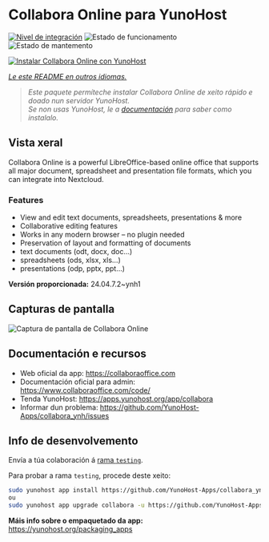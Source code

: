 <!--
NOTA: Este README foi creado automáticamente por <https://github.com/YunoHost/apps/tree/master/tools/readme_generator>
NON debe editarse manualmente.
-->

# Collabora Online para YunoHost

[![Nivel de integración](https://dash.yunohost.org/integration/collabora.svg)](https://ci-apps.yunohost.org/ci/apps/collabora/) ![Estado de funcionamento](https://ci-apps.yunohost.org/ci/badges/collabora.status.svg) ![Estado de mantemento](https://ci-apps.yunohost.org/ci/badges/collabora.maintain.svg)

[![Instalar Collabora Online con YunoHost](https://install-app.yunohost.org/install-with-yunohost.svg)](https://install-app.yunohost.org/?app=collabora)

*[Le este README en outros idiomas.](./ALL_README.md)*

> *Este paquete permíteche instalar Collabora Online de xeito rápido e doado nun servidor YunoHost.*  
> *Se non usas YunoHost, le a [documentación](https://yunohost.org/install) para saber como instalalo.*

## Vista xeral

Collabora Online is a powerful LibreOffice-based online office that supports all major document, spreadsheet and presentation file formats, which you can integrate into Nextcloud.

### Features

- View and edit text documents, spreadsheets, presentations & more
- Collaborative editing features
- Works in any modern browser – no plugin needed
- Preservation of layout and formatting of documents
- text documents (odt, docx, doc…)
- spreadsheets (ods, xlsx, xls…)
- presentations (odp, pptx, ppt…)


**Versión proporcionada:** 24.04.7.2~ynh1

## Capturas de pantalla

![Captura de pantalla de Collabora Online](./doc/screenshots/Nextcloud-writer.png)

## Documentación e recursos

- Web oficial da app: <https://collaboraoffice.com>
- Documentación oficial para admin: <https://www.collaboraoffice.com/code/>
- Tenda YunoHost: <https://apps.yunohost.org/app/collabora>
- Informar dun problema: <https://github.com/YunoHost-Apps/collabora_ynh/issues>

## Info de desenvolvemento

Envía a túa colaboración á [rama `testing`](https://github.com/YunoHost-Apps/collabora_ynh/tree/testing).

Para probar a rama `testing`, procede deste xeito:

```bash
sudo yunohost app install https://github.com/YunoHost-Apps/collabora_ynh/tree/testing --debug
ou
sudo yunohost app upgrade collabora -u https://github.com/YunoHost-Apps/collabora_ynh/tree/testing --debug
```

**Máis info sobre o empaquetado da app:** <https://yunohost.org/packaging_apps>
